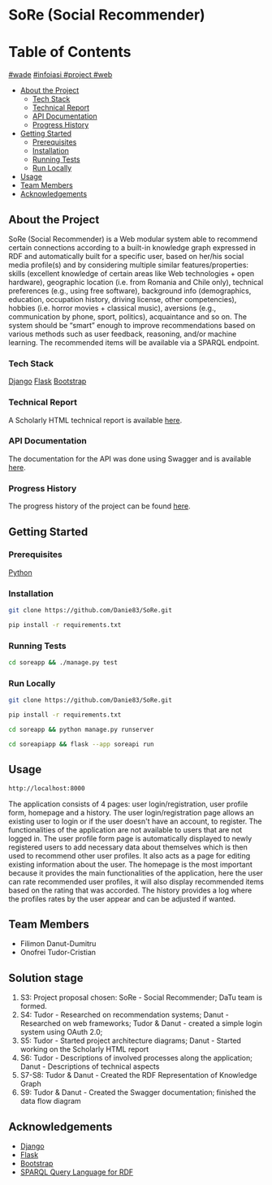 # SoRe (Social Recommender)
# Table of Contents

  <a href="#wade"> #wade</a>
  <a href="#infoiasi"> #infoiasi </a>
  <a href="#project"> #project </a>
  <a href="#web"> #web </a>

- [About the Project](#about-the-project)
  * [Tech Stack](#tech-stack)
  * [Technical Report](#technical-report)
  * [API Documentation](#api-documentation)
  * [Progress History](#progress-history)
- [Getting Started](#getting-started)
  * [Prerequisites](#prerequisites)
  * [Installation](#installation)
  * [Running Tests](#running-tests)
  * [Run Locally](#run-locally)
- [Usage](#usage)
- [Team Members](#team-members)
- [Acknowledgements](#acknowledgements)

## About the Project
SoRe (Social Recommender) is a Web modular system able to recommend certain connections according to a built-in knowledge graph expressed in RDF and automatically built for a specific user, based on her/his social media profile(s) and by considering multiple similar features/properties: skills (excellent knowledge of certain areas like Web technologies + open hardware), geographic location (i.e. from Romania and Chile only), technical preferences (e.g., using free software), background info (demographics, education, occupation history, driving license, other competencies), hobbies (i.e. horror movies + classical music), aversions (e.g., communication by phone, sport, politics), acquaintance and so on. The system should be “smart” enough to improve recommendations based on various methods such as user feedback, reasoning, and/or machine learning. The recommended items will be available via a SPARQL endpoint.

<!-- TechStack -->
### Tech Stack
<a href="https://www.djangoproject.com">Django</a>
<a href="https://flask.palletsprojects.com/en/3.0.x/">Flask</a>
<a href="https://getbootstrap.com">Bootstrap</a>

### Technical Report
A Scholarly HTML technical report is available [here](docs/technical_report.html).

### API Documentation
The documentation for the API was done using Swagger and is available [here](docs/api/index.html).

### Progress History
The progress history of the project can be found [here](https://github.com/Danie83/SoRe/commits/main).

## Getting Started
### Prerequisites
<a href="https://www.python.org">Python</a>

### Installation
```bash
git clone https://github.com/Danie83/SoRe.git
```

```bash
pip install -r requirements.txt
```

### Running Tests
```bash
cd soreapp && ./manage.py test
```

### Run Locally
```bash
git clone https://github.com/Danie83/SoRe.git
```
```bash
pip install -r requirements.txt
```
```bash
cd soreapp && python manage.py runserver
```
```bash
cd soreapiapp && flask --app soreapi run
```

## Usage
```bash
http://localhost:8000
```
The application consists of 4 pages: user login/registration, user profile form, homepage and a history. The user login/registration page allows an existing user to login or if the user doesn't have an account, to register. The functionalities of the application are not available to users that are not logged in. The user profile form page is automatically displayed to newly registered users to add necessary data about themselves which is then used to recommend other user profiles. It also acts as a page for editing existing information about the user. The homepage is the most important because it provides the main functionalities of the application, here the user can rate recommended user profiles, it will also display recommended items based on the rating that was accorded. The history provides a log where the profiles rates by the user appear and can be adjusted if wanted.

## Team Members
* Filimon Danut-Dumitru
* Onofrei Tudor-Cristian

## Solution stage
1. S3: Project proposal chosen: SoRe - Social Recommender; DaTu team is formed.
2. S4: Tudor - Researched on recommendation systems; Danut - Researched on web frameworks; Tudor & Danut - created a simple login system using OAuth 2.0;
3. S5: Tudor - Started project architecture diagrams; Danut - Started working on the Scholarly HTML report
4. S6: Tudor - Descriptions of involved processes along the application; Danut - Descriptions of technical aspects 
5. S7-S8: Tudor & Danut - Created the RDF Representation of Knowledge Graph
6. S9: Tudor & Danut - Created the Swagger documentation; finished the data flow diagram 

## Acknowledgements
- <a href="https://www.djangoproject.com">Django</a>
- <a href="https://flask.palletsprojects.com/en/3.0.x/">Flask</a>
- <a href="https://getbootstrap.com">Bootstrap</a>
- <a href="https://www.w3.org/TR/rdf-sparql-query/">SPARQL Query Language for RDF</a>

